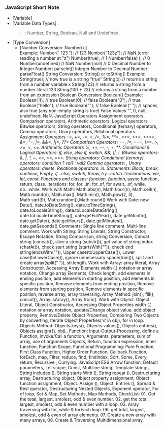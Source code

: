 ### **JavaScript Short Note**

- [Variable]
- [Variable Data Types]
  > : Number, String, Boolean, Null and Undefined.
- [Type Conversion]
  - [Number Conversion: Number().]  
    Example:
    Number(" 123 "); // 123
    Number("123z"); // NaN (error reading a number at "z")
    Number(true); // 1
    Number(false) ); // 0
    Number(undefined) // NaN
    Number(null) // 0
    Decimal Number to Integer Number: parseInt()
    Integer Number to Decimal Number: parseFloat()
    String Conversion: String() or toString()
    Example:
    String(true); // now true is a string "true"
    String(x) // returns a string from a number variable x
    String(123) // returns a string from a number literal 123
    String(100 + 23) // returns a string from a number from an expression
    Boolean Conversion: Boolean()
    Example:
    Boolean(1)); // true
    Boolean(0); // false
    Boolean("0"); // true
    Boolean("hello"); // true
    Boolean(""); // false
    Boolean(" "); // spaces, also true (any non-empty string is true)
    False Values “”, 0, null, undefined, NaN.
    JavaScript Operators Assignment operators, Comparison operators, Arithmetic operators, Logical operators, Bitwise operators, String operators, Conditional (ternary) operators, Comma operators, Unary operators, Relational operators.
    Assignment Operators : =, +=, -=, _=, /=, %=, **=, <<=, >>=, >>>=, &=, ^=, |=, &&=, ||=, ??=
    Comparison Operators: ==, !=, ===, !==, >, >=, <, <=.
    Arithmetic Operators %, ++, --, -, +, **.
    Conditional & Logical Operators: if, else, else if, switch, &&, ||, !.
    Bitwise operators: &, |, ^, ~, <<, >>, >>>.
    String operators:
    Conditional (ternary) operators: condition ? val1 : val2
    Comma operators: ,
    Unary operators: delete.
    Relational operators: in.
    Statements: Block, break, continue, Empty, if...else, switch, throw, try...catch.
    Declarations: var, let, const.
    Functions and classes: function, function_, async function, return, class.
    Iterations: for, for...in, for..of, for await...of, while, do...while.
    Work with Math: Math.abs(n), Math.floor(n), Math.ceil(n), Math.round(n), Math.max(), Math.min(), Math.pow(2, 3), Math.sqrt(9), Math.random(),Math.round()
    Work with Date: new Date(), date.toDateString(), date.toTimeString(), date.toLocaleString(), date.toLocaleDateString(), date.toLocaleTimeString(), date.getFullYear(), date.getMonth(), date.getDate(), date.getHours(), date.getMinutes(), date.getSeconds()
    Comments: Single line comment, Multi-line comment.
    Work with String: String Literals, String Constructor, Escape Notation, String Comparison, string Conversion, Concat string (concat()), slice a string (substr()), get value of string index (charAt()), check start string (startsWith("")), check end string(endsWith("")), Upper case(toUpperCase()), Lower case(toLowerCase()), ignore unnecessary space(trim()), split and create array(split(" ")), str.length.
    Work with Array: array literal, Array Constructor, Accessing Array Elements width (.) notation or array notation, Change array Elements, Check length, add elements in ending position, add elements in starting position, add elements in specific position, Remove elements from ending position, Remove elements from starting position, Remove elements in specific position, reverse array, array traversing.
    Array Method: join(), fill(), concat(), Array.isArray(), Array.from().
    Work with Object: Object Literal, Object Constructor, Accessing Object Properties width (.) notation or array notation, update/Change object value, add object property, Remove/Delete Object Properties, Comparing Two Objects by converting, Iterate Object Properties(‘x’ in obj), for in loop.
    Objects Method: Objects.keys(), Objects.values(), Objects.entries(), Objects.assign({}, obj),.
    Function: Input-Output-Processing, define a Function, Invoke/Call a function, Arguments, parameters, sum of array, use of arguments Objects, Return, function expression, inner function, Function Scope.
    Functional Programming: Pure Function, First Class Function, Higher Order Function, Callback Function, forEach, map, Filter, reduce, find, findIndex, Sort, Some, Every, return, Recursive , Currying.
    JavaScript ES6
    Arrow function, Default parameters, Let scope, Const, Multiline string, Template strings, String includes (), String starts With (), String repeat (), Destructuring array, Destructuring object, Object property assignment, Object function assignment, Object. Assign (), Object. Entries (), Spread & Rest operator, Destructuring Nested Objects, Exponent operator, For of loop, Set & Map, Set Methods, Map Methods,
    CheckList: 01. Get the total, largest, smolest, odd & even number. 02. get the total, largest, smolest, odd & even number with a loop. 03. Array traversing with for, while & forEach loop. 06. get total, largest, smolest, odd & even of array elements. 07. Create a new array with many arrays, 08. Create & Traversing Multidimensional array.
